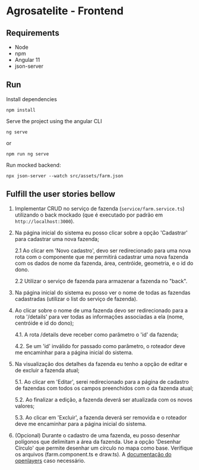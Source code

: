 # Agrosatelite - Frontend

## Requirements

- Node
- npm
- Angular 11
- json-server

## Run

Install dependencies

```shell
npm install
```

Serve the project using the angular CLI

```shell
ng serve
```

or

```shell
npm run ng serve
```

Run mocked backend:

```shell
npx json-server --watch src/assets/farm.json
```

## Fulfill the user stories bellow

1. Implementar CRUD no serviço de fazenda (`service/farm.service.ts`) utilizando o back mockado (que é executado por padrão em `http://localhost:3000`).

2. Na página inicial do sistema eu posso clicar sobre a opção 'Cadastrar' para cadastrar uma nova fazenda;

   2.1 Ao clicar em 'Novo cadastro', devo ser redirecionado para uma nova rota com o componente que me permitirá cadastrar uma nova fazenda com os dados de nome da fazenda, área, centróide, geometria, e o id do dono.

   2.2 Utilizar o serviço de fazenda para armazenar a fazenda no "back".

3. Na página inicial do sistema eu posso ver o nome de todas as fazendas cadastradas (utilizar o list do serviço de fazenda).

4. Ao clicar sobre o nome de uma fazenda devo ser redirecionado para a rota '/details' para ver todas as informações associadas a ela (nome, centróide e id do dono);

   4.1. A rota /details deve receber como parâmetro o 'id' da fazenda;

   4.2. Se um 'id' inválido for passado como parâmetro, o roteador deve me encaminhar para a página inicial do sistema.

5. Na visualização dos detalhes da fazenda eu tenho a opção de editar e de excluir a fazenda atual;

   5.1. Ao clicar em 'Editar', serei redirecionado para a página de cadastro de fazendas com todos os campos preenchidos com o da fazenda atual;

   5.2. Ao finalizar a edição, a fazenda deverá ser atualizada com os novos valores;

   5.3. Ao clicar em 'Excluir', a fazenda deverá ser removida e o roteador deve me encaminhar para a página inicial do sistema.

6. (Opcional) Durante o cadastro de uma fazenda, eu posso desenhar polígonos que delimitam a área da fazenda. Use a opção 'Desenhar Círculo' que permite desenhar um círculo no mapa como base. Verifique os arquivos (farm.component.ts e draw.ts). A [documentação do openlayers](https://openlayers.org/en/latest/apidoc/) caso necessário.
